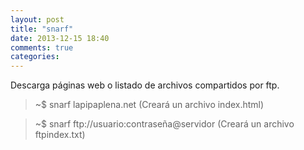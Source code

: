 ```yaml
---
layout: post
title: "snarf"
date: 2013-12-15 18:40
comments: true
categories: 
---
```

Descarga páginas web o listado de archivos compartidos por ftp.

>~$ snarf lapipaplena.net (Creará un archivo index.html)

>~$ snarf ftp://usuario:contraseña@servidor (Creará un archivo ftpindex.txt)

